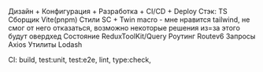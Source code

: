 Дизайн + Конфигурация + Разработка + CI/CD + Deploy
Стэк:
TS
Сборщик Vite(pnpm)
Стили SC + Twin macro - мне нравится tailwind, не смог от него отказаться, возможно некоторые решения из=за этого будут овердхед
Состояние ReduxToolKit/Query
Роутинг Routev6
Запросы Axios
Утилиты Lodash

CI: build, test:unit, test:e2e, lint, type:check,
